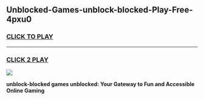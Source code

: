 
## Unblocked-Games-unblock-blocked-Play-Free-4pxu0
<h3>
<a href="https://premium76.site?title=unblock-blocked&ref=10A">CLICK TO PLAY</a></h3>
<hr>

<h3>
<a href="https://premium76.site?title=unblock-blocked&ref=10A">CLICK 2 PLAY</a>
  
</h3>

<a href="https://premium76.site?title=unblock-blocked&ref=10A"><img src="https://clearcache.store/games.png"></a>


**unblock-blocked games unblocked: Your Gateway to Fun and Accessible Online Gaming**

